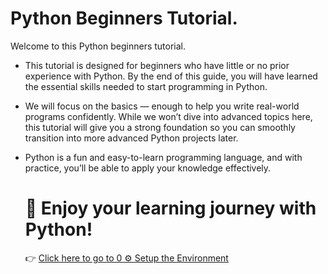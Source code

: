 # Python Beginners Tutorial.

Welcome to this Python beginners tutorial.

 * This tutorial is designed for beginners who have little or no prior experience with Python. By the end of this guide, you will have learned the essential skills needed to start programming in Python.

 * We will focus on the basics — enough to help you write real-world programs confidently. While we won’t dive into advanced topics here, this tutorial will give you a strong foundation so you can smoothly             transition into more advanced Python projects later.

 * Python is a fun and easy-to-learn programming language, and with practice, you’ll be able to apply your knowledge effectively.
   
   # 🚀 Enjoy your learning journey with Python!
   
   👉 [Click here to go to 0 ⚙️ Setup the Environment](https://github.com/Sakthipy0/Python_Professional_Guide_for_Beginners/blob/8c5da33a5862421a515be346d3455a6424676636/0.%20%E2%9A%99%EF%B8%8F%20Setup%20the%20Environment.md)
